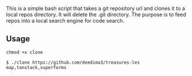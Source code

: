 This is a simple bash script that takes a git repository url and clones it to a local repos directory. It will delete the .git directory. The purpose is to feed repos into a local search engine for code search.

## Usage

```
chmod +x clone

$ ./clone https://github.com/deedima3/treasures-les map,tanstack,superforms

```
